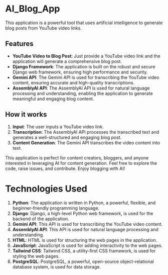 # AI_Blog_App
This application is a powerful tool that uses artificial intelligence to generate blog posts from YouTube video links.

## Features
- **YouTube Video to Blog Post**: Just provide a YouTube video link and the application will generate a comprehensive blog post.
- **Django Framework**: The application is built on the robust and secure Django web framework, ensuring high performance and security.
- **Gemini API**: The Gemini API is used for transcribing the YouTube video content, ensuring accurate and high-quality transcriptions.
- **AssemblyAI API**: The AssemblyAI API is used for natural language processing and understanding, enabling the application to generate meaningful and engaging blog content.

## How it works
1. **Input**: The user inputs a YouTube video link.
2. **Transcription**: The AssemblyAI API processes the transcribed text and generates a well-structured and engaging blog post.
3. **Content Generation**: The Gemini API transcribes the video content into text.

This application is perfect for content creators, bloggers, and anyone interested in leveraging AI for content generation. Feel free to explore the code, raise issues, and contribute. Enjoy blogging with AI!

# Technologies Used
1. **Python**: The application is written in Python, a powerful, flexible, and beginner-friendly programming language.
2. **Django**: Django, a high-level Python web framework, is used for the backend of the application.
3. **Gemini API**: This API is used for transcribing the YouTube video content.
4. **AssemblyAI API**: This API is used for natural language processing and understanding.
5. **HTML**: HTML is used for structuring the web pages in the application.
6. **JavaScript**: JavaScript is used for adding interactivity to the web pages.
7. **Tailwind CSS**: Tailwind CSS, a utility-first CSS framework, is used for styling the web pages.
8. **PostgreSQL**: PostgreSQL, a powerful, open-source object-relational database system, is used for data storage.




   
